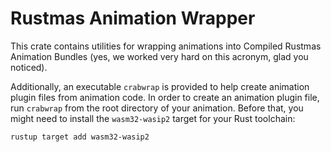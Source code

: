 Rustmas Animation Wrapper
=========================

This crate contains utilities for wrapping animations into Compiled Rustmas 
Animation Bundles (yes, we worked very hard on this acronym, glad you noticed).

Additionally, an executable `crabwrap` is provided to help create animation
plugin files from animation code. In order to create an animation plugin file,
run `crabwrap` from the root directory of your animation. Before that,
you might need to install the `wasm32-wasip2` target for your Rust toolchain:

```
rustup target add wasm32-wasip2
```